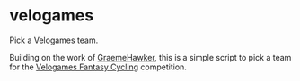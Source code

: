 # velogames

Pick a Velogames team.

Building on the work of [GraemeHawker](https://github.com/GraemeHawker/velogames_solver), this is a simple script to pick a team for the [Velogames Fantasy Cycling](https://www.velogames.com/) competition.
